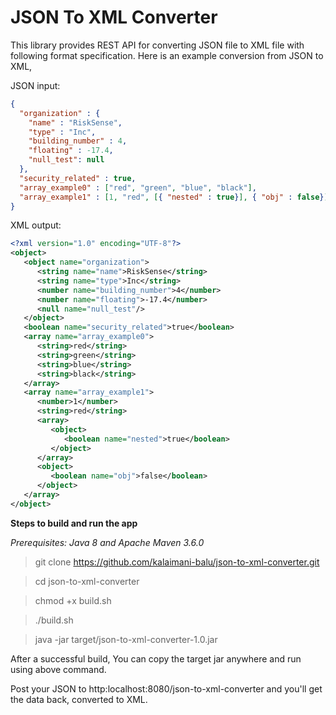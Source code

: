# JSON To XML Converter

This library provides REST API for converting JSON file to XML file with following format specification. Here is an example conversion from JSON to XML,

JSON input:
```json
{
  "organization" : {
    "name" : "RiskSense",
    "type" : "Inc",
    "building_number" : 4,
    "floating" : -17.4,
    "null_test": null
  },
  "security_related" : true,
  "array_example0" : ["red", "green", "blue", "black"],
  "array_example1" : [1, "red", [{ "nested" : true}], { "obj" : false}]
}
``` 
XML output:
```xml
<?xml version="1.0" encoding="UTF-8"?>
<object>
   <object name="organization">
      <string name="name">RiskSense</string>
      <string name="type">Inc</string>
      <number name="building_number">4</number>
      <number name="floating">-17.4</number>
      <null name="null_test"/>
   </object>
   <boolean name="security_related">true</boolean>
   <array name="array_example0">
      <string>red</string>
      <string>green</string>
      <string>blue</string>
      <string>black</string>
   </array>
   <array name="array_example1">
      <number>1</number>
      <string>red</string>
      <array>
         <object>
            <boolean name="nested">true</boolean>
         </object>
      </array>
      <object>
         <boolean name="obj">false</boolean>
      </object>
   </array>
</object>
```
**Steps to build and run the app**

_Prerequisites: Java 8 and Apache Maven 3.6.0_

> git clone https://github.com/kalaimani-balu/json-to-xml-converter.git

> cd json-to-xml-converter

> chmod +x build.sh

> ./build.sh

> java -jar target/json-to-xml-converter-1.0.jar

After a successful build, You can copy the target jar anywhere and run using above command.

Post your JSON to http:localhost:8080/json-to-xml-converter and you'll get the data back, converted to XML.